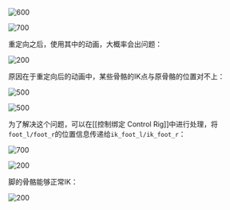 
![600](https://pic-1315225359.cos.ap-shanghai.myqcloud.com/20240310212845.png)


![700](https://pic-1315225359.cos.ap-shanghai.myqcloud.com/20240310213249.png)

重定向之后，使用其中的动画，大概率会出问题：

![200](https://pic-1315225359.cos.ap-shanghai.myqcloud.com/20240311000245.png)

原因在于重定向后的动画中，某些骨骼的IK点与原骨骼的位置对不上：

![500](https://pic-1315225359.cos.ap-shanghai.myqcloud.com/20240311000618.png)

![500](https://pic-1315225359.cos.ap-shanghai.myqcloud.com/20240311000643.png)

为了解决这个问题，可以在[[控制绑定 Control Rig]]中进行处理，将`foot_l/foot_r`的位置信息传递给`ik_foot_l/ik_foot_r`：

![700](https://pic-1315225359.cos.ap-shanghai.myqcloud.com/20240311001447.png)


![200](https://pic-1315225359.cos.ap-shanghai.myqcloud.com/20240311001340.png)

脚的骨骼能够正常IK：

![200](https://pic-1315225359.cos.ap-shanghai.myqcloud.com/20240311001557.png)
